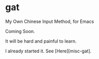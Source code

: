 gat
===

My Own Chinese Input Method, for Emacs

Coming Soon.

It will be hard and painful to learn. 

I already started it. See [Here][misc-gat].


[misc]: https://github.com/district10/misc/tree/master/gen-gat